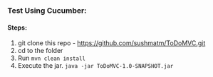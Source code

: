 ### Test  Using Cucumber: 
#### Steps:  
1. git clone this repo - https://github.com/sushmatm/ToDoMVC.git
2. cd to the folder  
3. Run `mvn clean install`  
4. Execute the jar. `java -jar ToDoMVC-1.0-SNAPSHOT.jar` 

 
     
 